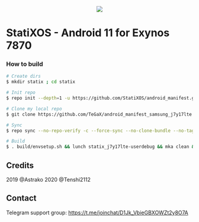 <div style="text-align:center"><img src="https://img.xda-cdn.com/bYRxY5WSZg35sxpa_Az7Cp9H0dk=/https%3A%2F%2Fi.imgur.com%2FfpLXCS2.png" /></div>

# StatiXOS - Android 11 for Exynos 7870

### How to build ###

```bash
# Create dirs
$ mkdir statix ; cd statix

# Init repo
$ repo init --depth=1 -u https://github.com/StatiXOS/android_manifest.git -b 11

# Clone my local repo
$ git clone https://github.com/TeGaX/android_manifest_samsung_j7y17lte.git -b StatiXOS .repo/local_manifests

# Sync
$ repo sync --no-repo-verify -c --force-sync --no-clone-bundle --no-tags --optimized-fetch --prune -j`nproc`

# Build
$ . build/envsetup.sh && lunch statix_j7y17lte-userdebug && mka clean && mka bacon -j$(nproc --all)
```

## Credits
2019 @Astrako
2020 @Tenshi2112

## Contact
Telegram support group: https://t.me/joinchat/D1Jk_VbieGBXOWZt2y8O7A
